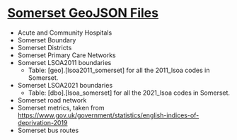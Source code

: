 # [Somerset GeoJSON Files](https://supreme-adventure-8qz7k81.pages.github.io/)

 - Acute and Community Hospitals
 - Somerset Boundary
 - Somerset Districts
 - Somerset Primary Care Networks
 - Somerset LSOA2011 boundaries
   - Table: [geo].[lsoa2011_somerset] for all the 2011_lsoa codes in Somerset.
 - Somerset LSOA2021 boundaries
   - Table: [dbo].[lsoa_somerset] for all the 2021_lsoa codes in Somerset.
 - Somerset road network
 - Somerset metrics, taken from https://www.gov.uk/government/statistics/english-indices-of-deprivation-2019
 - Somerset bus routes
